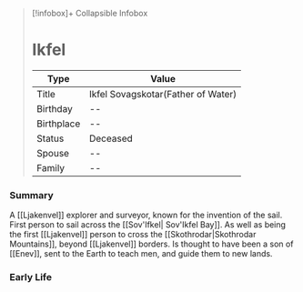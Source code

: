 > [!infobox]+ Collapsible Infobox
> # Ikfel
> | Type | Value |
> | ---- | ---- |
> | Title | Ikfel Sovagskotar(Father of Water) |
> | Birthday | -- |
> | Birthplace | -- |
> | Status | Deceased |
> | Spouse | -- |
> | Family | -- |

### Summary
A [[Ljakenvel]] explorer and surveyor, known for the invention of the sail. First person to sail across the [[Sov'Ifkel| Sov'Ikfel Bay]]. As well as being the first [[Ljakenvel]] person to cross the [[Skothrodar|Skothrodar Mountains]], beyond [[Ljakenvel]] borders. Is thought to have been a son of [[Enev]], sent to the Earth to teach men, and guide them to new lands.
### Early Life
